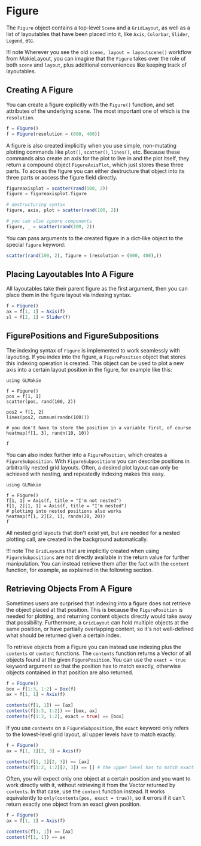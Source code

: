 # Figure

The `Figure` object contains a top-level `Scene` and a `GridLayout`, as well as a list of layoutables that have been placed into it, like `Axis`, `Colorbar`, `Slider`, `Legend`, etc.

!!! note
    Wherever you see the old `scene, layout = layoutscene()` workflow from MakieLayout, you can imagine that 
    the `Figure` takes over the role of both `scene` and `layout`, plus additional conveniences like keeping
    track of layoutables.

## Creating A Figure

You can create a figure explicitly with the `Figure()` function, and set attributes of the underlying scene.
The most important one of which is the `resolution`.

```julia
f = Figure()
f = Figure(resolution = (600, 400))
```

A figure is also created implicitly when you use simple, non-mutating plotting commands like `plot()`, `scatter()`, `lines()`, etc.
Because these commands also create an axis for the plot to live in and the plot itself, they return a compound object `FigureAxisPlot`, which just stores these three parts.
To access the figure you can either destructure that object into its three parts or access the figure field directly.

```julia
figureaxisplot = scatter(rand(100, 2))
figure = figureaxisplot.figure

# destructuring syntax
figure, axis, plot = scatter(rand(100, 2))

# you can also ignore components
figure, _ = scatter(rand(100, 2))
```

You can pass arguments to the created figure in a dict-like object to the special `figure` keyword:

```julia
scatter(rand(100, 2), figure = (resolution = (600, 400),))
```

## Placing Layoutables Into A Figure

All layoutables take their parent figure as the first argument, then you can place them in the figure layout
via indexing syntax.

```julia
f = Figure()
ax = f[1, 1] = Axis(f)
sl = f[2, 1] = Slider(f)
```

## FigurePositions and FigureSubpositions

The indexing syntax of `Figure` is implemented to work seamlessly with layouting.
If you index into the figure, a `FigurePosition` object that stores this indexing operation is created.
This object can be used to plot a new axis into a certain layout position in the figure, for example like this:

```@example
using GLMakie

f = Figure()
pos = f[1, 1]
scatter(pos, rand(100, 2))

pos2 = f[1, 2]
lines(pos2, cumsum(randn(100)))

# you don't have to store the position in a variable first, of course
heatmap(f[1, 3], randn(10, 10))

f
```

You can also index further into a `FigurePosition`, which creates a `FigureSubposition`.
With `FigureSubposition`s you can describe positions in arbitrarily nested grid layouts.
Often, a desired plot layout can only be achieved with nesting, and repeatedly indexing makes this easy.

```@example
using GLMakie

f = Figure()
f[1, 1] = Axis(f, title = "I'm not nested")
f[1, 2][1, 1] = Axis(f, title = "I'm nested")
# plotting into nested positions also works
heatmap(f[1, 2][2, 1], randn(20, 20))
f
```

All nested grid layouts that don't exist yet, but are needed for a nested plotting call, are created in the background automatically.

!!! note
    The `GridLayout`s that are implicitly created when using `FigureSubpositions` are not directly available in the return
    value for further manipulation. You can instead retrieve them after the fact with the `content` function, for example,
    as explained in the following section.

## Retrieving Objects From A Figure

Sometimes users are surprised that indexing into a figure does not retrieve the object placed at that position.
This is because the `FigurePosition` is needed for plotting, and returning content objects directly would take
away that possibility.
Furthermore, a `GridLayout` can hold multiple objects at the same position, or have partially overlapping content,
so it's not well-defined what should be returned given a certain index.

To retrieve objects from a Figure you can instead use indexing plus the `contents` or `content` functions.
The `contents` function returns a Vector of all objects found at the given `FigurePosition`.
You can use the `exact = true` keyword argument so that the position has to match exactly, otherwise objects
contained in that position are also returned.

```julia
f = Figure()
box = f[1:3, 1:2] = Box(f)
ax = f[1, 1] = Axis(f)

contents(f[1, 1]) == [ax]
contents(f[1:3, 1:2]) == [box, ax]
contents(f[1:3, 1:2], exact = true) == [box]
```

If you use `contents` on a `FigureSubposition`, the `exact` keyword only refers to the lowest-level
grid layout, all upper levels have to match exactly.

```julia
f = Figure()
ax = f[1, 1][2, 3] = Axis(f)

contents(f[1, 1][2, 3]) == [ax]
contents(f[1:2, 1:2][2, 3]) == [] # the upper level has to match exactly
```

Often, you will expect only one object at a certain position and you want to work directly with it, without
retrieving it from the Vector returned by `contents`.
In that case, use the `content` function instead.
It works equivalently to `only(contents(pos, exact = true))`, so it errors if it can't return exactly one object
from an exact given position.

```julia
f = Figure()
ax = f[1, 1] = Axis(f)

contents(f[1, 1]) == [ax]
content(f[1, 1]) == ax
```